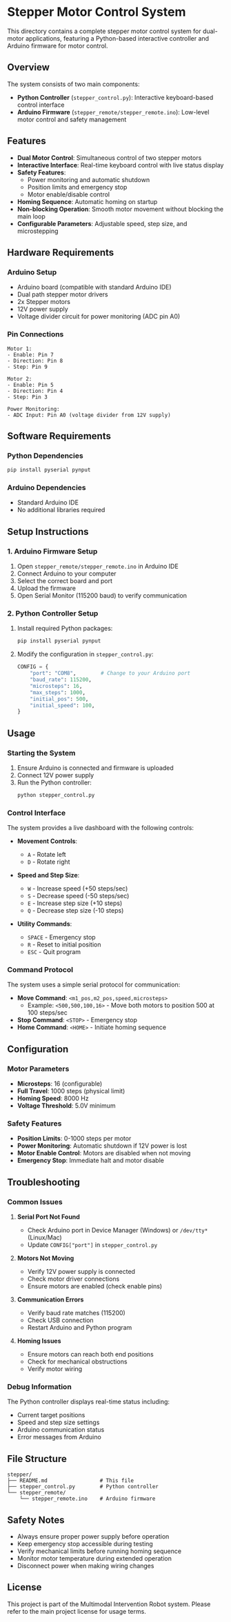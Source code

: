 # Stepper Motor Control System

This directory contains a complete stepper motor control system for dual-motor applications, featuring a Python-based interactive controller and Arduino firmware for motor control.

## Overview

The system consists of two main components:
- **Python Controller** (`stepper_control.py`): Interactive keyboard-based control interface
- **Arduino Firmware** (`stepper_remote/stepper_remote.ino`): Low-level motor control and safety management

## Features

- **Dual Motor Control**: Simultaneous control of two stepper motors
- **Interactive Interface**: Real-time keyboard control with live status display
- **Safety Features**: 
  - Power monitoring and automatic shutdown
  - Position limits and emergency stop
  - Motor enable/disable control
- **Homing Sequence**: Automatic homing on startup
- **Non-blocking Operation**: Smooth motor movement without blocking the main loop
- **Configurable Parameters**: Adjustable speed, step size, and microstepping

## Hardware Requirements

### Arduino Setup
- Arduino board (compatible with standard Arduino IDE)
- Dual path stepper motor drivers
- 2x Stepper motors
- 12V power supply
- Voltage divider circuit for power monitoring (ADC pin A0)

### Pin Connections
```
Motor 1:
- Enable: Pin 7
- Direction: Pin 8  
- Step: Pin 9

Motor 2:
- Enable: Pin 5
- Direction: Pin 4
- Step: Pin 3

Power Monitoring:
- ADC Input: Pin A0 (voltage divider from 12V supply)
```

## Software Requirements

### Python Dependencies
```bash
pip install pyserial pynput
```

### Arduino Dependencies
- Standard Arduino IDE
- No additional libraries required

## Setup Instructions

### 1. Arduino Firmware Setup
1. Open `stepper_remote/stepper_remote.ino` in Arduino IDE
2. Connect Arduino to your computer
3. Select the correct board and port
4. Upload the firmware
5. Open Serial Monitor (115200 baud) to verify communication

### 2. Python Controller Setup
1. Install required Python packages:
   ```bash
   pip install pyserial pynput
   ```
2. Modify the configuration in `stepper_control.py`:
   ```python
   CONFIG = {
       "port": "COM8",        # Change to your Arduino port
       "baud_rate": 115200,
       "microsteps": 16,
       "max_steps": 1000,
       "initial_pos": 500,
       "initial_speed": 100,
   }
   ```

## Usage

### Starting the System
1. Ensure Arduino is connected and firmware is uploaded
2. Connect 12V power supply
3. Run the Python controller:
   ```bash
   python stepper_control.py
   ```

### Control Interface
The system provides a live dashboard with the following controls:

- **Movement Controls**:
  - `A` - Rotate left
  - `D` - Rotate right
  
- **Speed and Step Size**:
  - `W` - Increase speed (+50 steps/sec)
  - `S` - Decrease speed (-50 steps/sec)
  - `E` - Increase step size (+10 steps)
  - `Q` - Decrease step size (-10 steps)
  
- **Utility Commands**:
  - `SPACE` - Emergency stop
  - `R` - Reset to initial position
  - `ESC` - Quit program

### Command Protocol
The system uses a simple serial protocol for communication:

- **Move Command**: `<m1_pos,m2_pos,speed,microsteps>`
  - Example: `<500,500,100,16>` - Move both motors to position 500 at 100 steps/sec
- **Stop Command**: `<STOP>` - Emergency stop
- **Home Command**: `<HOME>` - Initiate homing sequence

## Configuration

### Motor Parameters
- **Microsteps**: 16 (configurable)
- **Full Travel**: 1000 steps (physical limit)
- **Homing Speed**: 8000 Hz
- **Voltage Threshold**: 5.0V minimum

### Safety Features
- **Position Limits**: 0-1000 steps per motor
- **Power Monitoring**: Automatic shutdown if 12V power is lost
- **Motor Enable Control**: Motors are disabled when not moving
- **Emergency Stop**: Immediate halt and motor disable

## Troubleshooting

### Common Issues

1. **Serial Port Not Found**
   - Check Arduino port in Device Manager (Windows) or `/dev/tty*` (Linux/Mac)
   - Update `CONFIG["port"]` in `stepper_control.py`

2. **Motors Not Moving**
   - Verify 12V power supply is connected
   - Check motor driver connections
   - Ensure motors are enabled (check enable pins)

3. **Communication Errors**
   - Verify baud rate matches (115200)
   - Check USB connection
   - Restart Arduino and Python program

4. **Homing Issues**
   - Ensure motors can reach both end positions
   - Check for mechanical obstructions
   - Verify motor wiring

### Debug Information
The Python controller displays real-time status including:
- Current target positions
- Speed and step size settings
- Arduino communication status
- Error messages from Arduino

## File Structure
```
stepper/
├── README.md                 # This file
├── stepper_control.py        # Python controller
└── stepper_remote/
    └── stepper_remote.ino    # Arduino firmware
```

## Safety Notes

- Always ensure proper power supply before operation
- Keep emergency stop accessible during testing
- Verify mechanical limits before running homing sequence
- Monitor motor temperature during extended operation
- Disconnect power when making wiring changes

## License

This project is part of the Multimodal Intervention Robot system. Please refer to the main project license for usage terms. 